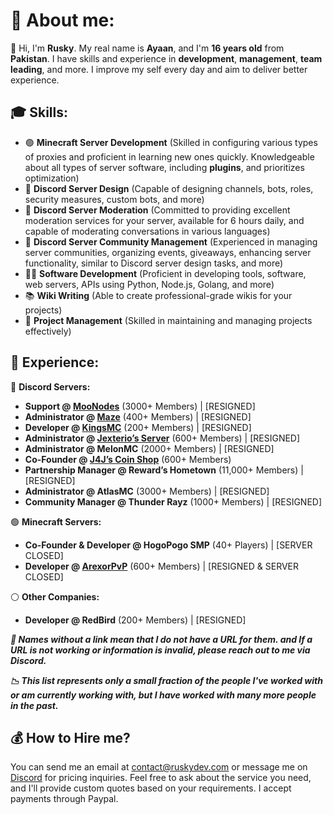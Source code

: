 # 👋 About me:
🧐 Hi, I'm **Rusky**. My real name is **Ayaan**, and I'm **16 years old** from **Pakistan**. I have skills and experience in **development**, **management**, **team leading**, and more. I improve my self every day and aim to deliver better experience.

## 🎓 Skills:
- 🟢 **Minecraft Server Development** (Skilled in configuring various types of proxies and proficient in learning new ones quickly. Knowledgeable about all types of server software, including **plugins**, and prioritizes optimization)
- 🔵 **Discord Server Design** (Capable of designing channels, bots, roles, security measures, custom bots, and more)
- 🔵 **Discord Server Moderation** (Committed to providing excellent moderation services for your server, available for 6 hours daily, and capable of moderating conversations in various languages)
- 🔵 **Discord Server Community Management** (Experienced in managing server communities, organizing events, giveaways, enhancing server functionality, similar to Discord server design tasks, and more)
- 👩‍💻 **Software Development** (Proficient in developing tools, software, web servers, APIs using Python, Node.js, Golang, and more)
- 📚 **Wiki Writing** (Able to create professional-grade wikis for your projects)
- 🧰 **Project Management** (Skilled in maintaining and managing projects effectively)

## 📜 Experience:

🔵 **Discord Servers:**
- **Support @ [MooNodes](https://discord.com/invite/jUwawB5uBP)** (3000+ Members) | [RESIGNED]
- **Administrator @ [Maze](https://discord.com/invite/j2xTVard5N)** (400+ Members) | [RESIGNED]
- **Developer @ [KingsMC](https://discord.com/invite/kingsmc)** (200+ Members) | [RESIGNED]
- **Administrator @ [Jexterio’s Server](https://discord.gg/HTxucykFu7)** (600+ Members) | [RESIGNED]
- **Administrator @ MelonMC** (2000+ Members) | [RESIGNED]
- **Co-Founder @ [J4J’s Coin Shop](https://discord.gg/NbmWHywm4p)** (600+ Members)
- **Partnership Manager @ Reward’s Hometown** (11,000+ Members) | [RESIGNED]
- **Administrator @ AtlasMC** (3000+ Members) | [RESIGNED]
- **Community Manager @ Thunder Rayz** (1000+ Members) | [RESIGNED]

🟢 **Minecraft Servers:**
- **Co-Founder & Developer @ HogoPogo SMP** (40+ Players) | [SERVER CLOSED]
- **Developer @ [ArexorPvP](https://discord.com/invite/43bbJH3r9c)** (600+ Members) | [RESIGNED & SERVER CLOSED]
    
⚪ **Other Companies:**
- **Developer @ RedBird** (200+ Members) | [RESIGNED]

***🔖 Names without a link mean that I do not have a URL for them. and If a URL is not working or information is invalid, please reach out to me via Discord.***

***📉 This list represents only a small fraction of the people I've worked with or am currently working with, but I have worked with many more people in the past.***

## 💰 How to Hire me?
You can send me an email at [contact@ruskydev.com](mailto:contact@ruskydev.com) or message me on [Discord](https://discord.com/users/969507085316399154) for pricing inquiries. Feel free to ask about the service you need, and I'll provide custom quotes based on your requirements. I accept payments through Paypal.
